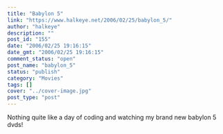 ```yaml
---
title: "Babylon 5"
link: "https://www.halkeye.net/2006/02/25/babylon_5/"
author: "halkeye"
description: ""
post_id: "155"
date: "2006/02/25 19:16:15"
date_gmt: "2006/02/25 19:16:15"
comment_status: "open"
post_name: "babylon_5"
status: "publish"
category: "Movies"
tags: []
cover: "../cover-image.jpg"
post_type: "post"
---
```


Nothing quite like a day of coding and watching my brand new babylon 5 dvds!